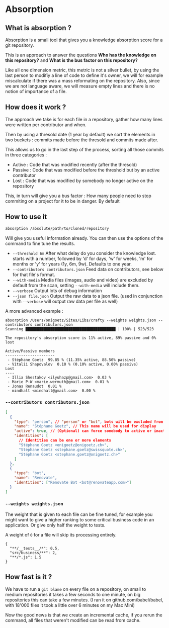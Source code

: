 # Absorption

## What is absorption ?

Absorption is a small tool that gives you a knowledge absorption score for a git repository.

This is an approach to answer the questions **Who has the knowledge on this repository?** and **What is the bus factor on this repository?**

Like all one dimension metric, this metric is not a silver bullet, by using the last person to modifiy a line of code to define it's owner, we will for example miscalculate if there was a mass reformating on the repository.
Also, since we are not language aware, we will measure empty lines and there is no notion of importance of a file.

## How does it work ?

The approach we take is for each file in a repository, gather how many lines were written per contributor and when.

Then by using a thresold date (1 year by default) we sort the elements in two buckets : commits made before the thresold and commits made after.

This allows us to go in the last step of the process, sorting all those commits in three categories :

- Active : Code that was modified recently (after the thresold)
- Passive : Code that was modified before the threshold but by an active contributor
- Lost : Code that was modified by somebody no longer active on the repository

This, in turn will give you a bus factor : How many people need to stop commiting on a project for it to be in danger.
By default

## How to use it

```bash
absorption /absolute/path/to/cloned/repository
```

Will give you useful information already.
You can then use the options of the command to fine tune the results.

- `--threshold 6m` After what delay do you consider the knowledge lost. starts with a number, followed by 'd' for days, 'w' for weeks, 'm' for months or 'y' for years (1y, 6m, 9w). Defaults to one year.
- `--contributors contributors.json` Feed data on contributors, see below for that file's format.
- `--with-media` Media files (images, audio and video) are excluded by default from the scan, setting `--with-media` will include them.
- `--verbose` Output lots of debug information
- `--json file.json` Output the raw data to a json file. (used in conjunction with `--verbose` will output raw data per file as well)

A more advanced example :

```
absorption /Users/onigoetz/Sites/Libs/crafty --weights weights.json --contributors contributors.json
Scanning ████████████████████████████████████████ | 100% | 523/523

The repository's absorption score is 11% active, 89% passive and 0% lost

Active/Passive members
----------------------
 - Stéphane Goetz  99.85 % (11.35% active, 88.50% passive)
 - Vitalii Shapovalov  0.10 % (0.10% active, 0.00% passive)
Lost
----
 - Illia Shestakov <ilyuhazp@gmail.com>  0.03 %
 - Marie P-W <marie.wermuth@gmail.com>  0.01 %
 - Jonas Renaudot  0.01 %
 - mindhalt <mindhalt@gmail.com>  0.00 %
```

### `--contributors contributors.json`

```json
[
  {
    "type": "person", // "person" or "bot", bots will be excluded from the output
    "name": "Stéphane Goetz", // This name will be used for display
    "active": true, // (Optional) can force somebody to active or inactive.
    "identities": [
      // Identities can be one or more elements
      "Stéphane Goetz <onigoetz@onigoetz.ch>",
      "Stéphane Goetz <stephane.goetz@swissquote.ch>",
      "Stéphane Goetz <stephane.goetz@onigoetz.ch>"
    ]
  },
  {
    "type": "bot",
    "name": "Renovate",
    "identities": ["Renovate Bot <bot@renovateapp.com>"]
  }
]
```

### `--weights weights.json`

The weight that is given to each file can be fine tuned, for example you might want to give a higher ranking to some critical business code in an application. Or give only half the weight to tests.

A weight of `0` for a file will skip its processing entirely.

```
{
  "**/__tests__/*": 0.5,
  "src/business/**": 2,
  "**/*.js": 1.5
}
```

## How fast is it ?

We have to run a `git blame` on every file on a repository, on small to medium repositories it takes a few seconds to one minute, on big repositories this can take a few minutes. (I ran it on github.com/babel/babel, with 18'000 files it took a little over 6 minutes on my Mac Mini)

Now the good news is that we create an incremental cache, if you rerun the command, all files that weren't modified can be read from cache.
